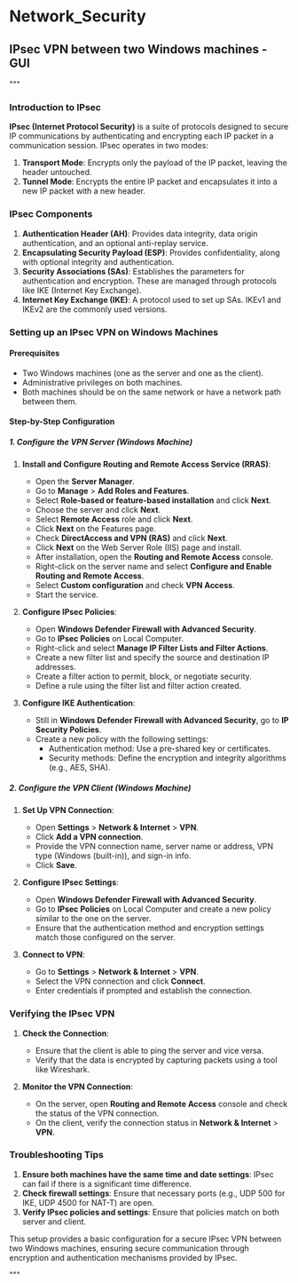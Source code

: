 # Network_Security


## IPsec VPN between two Windows machines - GUI


  """
### Introduction to IPsec

**IPsec (Internet Protocol Security)** is a suite of protocols designed to secure IP communications by authenticating and encrypting each IP packet in a communication session. IPsec operates in two modes:

1. **Transport Mode**: Encrypts only the payload of the IP packet, leaving the header untouched.
2. **Tunnel Mode**: Encrypts the entire IP packet and encapsulates it into a new IP packet with a new header.

### IPsec Components

1. **Authentication Header (AH)**: Provides data integrity, data origin authentication, and an optional anti-replay service.
2. **Encapsulating Security Payload (ESP)**: Provides confidentiality, along with optional integrity and authentication.
3. **Security Associations (SAs)**: Establishes the parameters for authentication and encryption. These are managed through protocols like IKE (Internet Key Exchange).
4. **Internet Key Exchange (IKE)**: A protocol used to set up SAs. IKEv1 and IKEv2 are the commonly used versions.

### Setting up an IPsec VPN on Windows Machines

#### Prerequisites

- Two Windows machines (one as the server and one as the client).
- Administrative privileges on both machines.
- Both machines should be on the same network or have a network path between them.

#### Step-by-Step Configuration

##### 1. Configure the VPN Server (Windows Machine)

1. **Install and Configure Routing and Remote Access Service (RRAS)**:
    - Open the **Server Manager**.
    - Go to **Manage** > **Add Roles and Features**.
    - Select **Role-based or feature-based installation** and click **Next**.
    - Choose the server and click **Next**.
    - Select **Remote Access** role and click **Next**.
    - Click **Next** on the Features page.
    - Check **DirectAccess and VPN (RAS)** and click **Next**.
    - Click **Next** on the Web Server Role (IIS) page and install.
    - After installation, open the **Routing and Remote Access** console.
    - Right-click on the server name and select **Configure and Enable Routing and Remote Access**.
    - Select **Custom configuration** and check **VPN Access**.
    - Start the service.

2. **Configure IPsec Policies**:
    - Open **Windows Defender Firewall with Advanced Security**.
    - Go to **IPsec Policies** on Local Computer.
    - Right-click and select **Manage IP Filter Lists and Filter Actions**.
    - Create a new filter list and specify the source and destination IP addresses.
    - Create a filter action to permit, block, or negotiate security.
    - Define a rule using the filter list and filter action created.

3. **Configure IKE Authentication**:
    - Still in **Windows Defender Firewall with Advanced Security**, go to **IP Security Policies**.
    - Create a new policy with the following settings:
        - Authentication method: Use a pre-shared key or certificates.
        - Security methods: Define the encryption and integrity algorithms (e.g., AES, SHA).

##### 2. Configure the VPN Client (Windows Machine)

1. **Set Up VPN Connection**:
    - Open **Settings** > **Network & Internet** > **VPN**.
    - Click **Add a VPN connection**.
    - Provide the VPN connection name, server name or address, VPN type (Windows (built-in)), and sign-in info.
    - Click **Save**.

2. **Configure IPsec Settings**:
    - Open **Windows Defender Firewall with Advanced Security**.
    - Go to **IPsec Policies** on Local Computer and create a new policy similar to the one on the server.
    - Ensure that the authentication method and encryption settings match those configured on the server.

3. **Connect to VPN**:
    - Go to **Settings** > **Network & Internet** > **VPN**.
    - Select the VPN connection and click **Connect**.
    - Enter credentials if prompted and establish the connection.

### Verifying the IPsec VPN

1. **Check the Connection**:
    - Ensure that the client is able to ping the server and vice versa.
    - Verify that the data is encrypted by capturing packets using a tool like Wireshark.

2. **Monitor the VPN Connection**:
    - On the server, open **Routing and Remote Access** console and check the status of the VPN connection.
    - On the client, verify the connection status in **Network & Internet** > **VPN**.

### Troubleshooting Tips

1. **Ensure both machines have the same time and date settings**: IPsec can fail if there is a significant time difference.
2. **Check firewall settings**: Ensure that necessary ports (e.g., UDP 500 for IKE, UDP 4500 for NAT-T) are open.
3. **Verify IPsec policies and settings**: Ensure that policies match on both server and client.

This setup provides a basic configuration for a secure IPsec VPN between two Windows machines, ensuring secure communication through encryption and authentication mechanisms provided by IPsec.


"""